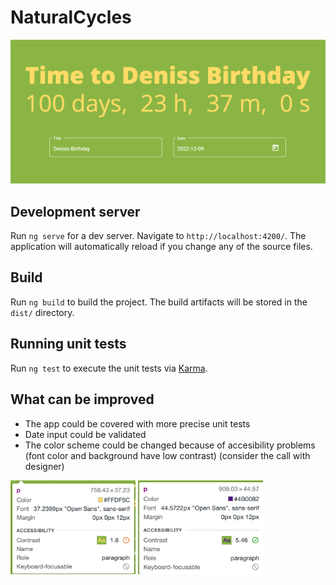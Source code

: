 # NaturalCycles

<img src="./utils/app_screenshot.png" width="600" height="">

## Development server

Run `ng serve` for a dev server. Navigate to `http://localhost:4200/`. The application will automatically reload if you change any of the source files.

## Build

Run `ng build` to build the project. The build artifacts will be stored in the `dist/` directory.

## Running unit tests

Run `ng test` to execute the unit tests via [Karma](https://karma-runner.github.io).

## What can be improved

- The app could be covered with more precise unit tests
- Date input could be validated
- The color scheme could be changed because of accesibility problems (font color and background have low contrast) (consider the call with designer)

<img src="./utils/accesibility_problems.png" width="200" height="150" />
<img src="./utils/accesibility_ok.png" width="200" height="150" />
